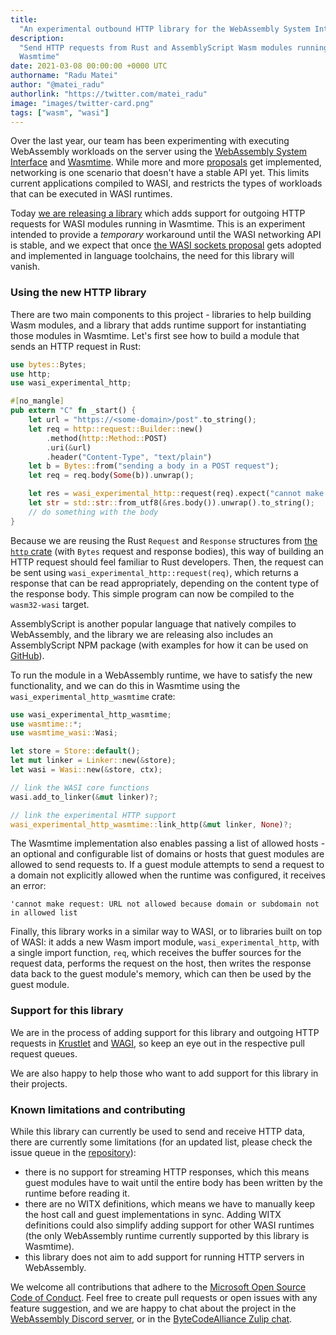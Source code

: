 ```yaml
---
title:
  "An experimental outbound HTTP library for the WebAssembly System Interface"
description:
  "Send HTTP requests from Rust and AssemblyScript Wasm modules running in
  Wasmtime"
date: 2021-03-08 00:00:00 +0000 UTC
authorname: "Radu Matei"
author: "@matei_radu"
authorlink: "https://twitter.com/matei_radu"
image: "images/twitter-card.png"
tags: ["wasm", "wasi"]
---
```


Over the last year, our team has been experimenting with executing WebAssembly
workloads on the server using the [WebAssembly System Interface][wasi] and
[Wasmtime][wasmtime]. While more and more [proposals][proposals] get
implemented, networking is one scenario that doesn't have a stable API yet. This
limits current applications compiled to WASI, and restricts the types of
workloads that can be executed in WASI runtimes.

Today [we are releasing a library][gh] which adds support for outgoing HTTP
requests for WASI modules running in Wasmtime. This is an experiment intended to
provide a _temporary_ workaround until the WASI networking API is stable, and we
expect that once [the WASI sockets proposal][sockets-wip] gets adopted and
implemented in language toolchains, the need for this library will vanish.

### Using the new HTTP library

There are two main components to this project - libraries to help building Wasm
modules, and a library that adds runtime support for instantiating those modules
in Wasmtime. Let's first see how to build a module that sends an HTTP request in
Rust:

```rust
use bytes::Bytes;
use http;
use wasi_experimental_http;

#[no_mangle]
pub extern "C" fn _start() {
    let url = "https://<some-domain>/post".to_string();
    let req = http::request::Builder::new()
        .method(http::Method::POST)
        .uri(&url)
        .header("Content-Type", "text/plain")
    let b = Bytes::from("sending a body in a POST request");
    let req = req.body(Some(b)).unwrap();

    let res = wasi_experimental_http::request(req).expect("cannot make request");
    let str = std::str::from_utf8(&res.body()).unwrap().to_string();
    // do something with the body
}
```

Because we are reusing the Rust `Request` and `Response` structures from [the
`http` crate][rust-http] (with `Bytes` request and response bodies), this way of
building an HTTP request should feel familiar to Rust developers. Then, the
request can be sent using `wasi_experimental_http::request(req)`, which returns
a response that can be read appropriately, depending on the content type of the
response body. This simple program can now be compiled to the `wasm32-wasi`
target.

AssemblyScript is another popular language that natively compiles to
WebAssembly, and the library we are releasing also includes an AssemblyScript
NPM package (with examples for how it can be used on [GitHub][gh]).

To run the module in a WebAssembly runtime, we have to satisfy the new
functionality, and we can do this in Wasmtime using the
`wasi_experimental_http_wasmtime` crate:

```rust
use wasi_experimental_http_wasmtime;
use wasmtime::*;
use wasmtime_wasi::Wasi;

let store = Store::default();
let mut linker = Linker::new(&store);
let wasi = Wasi::new(&store, ctx);

// link the WASI core functions
wasi.add_to_linker(&mut linker)?;

// link the experimental HTTP support
wasi_experimental_http_wasmtime::link_http(&mut linker, None)?;
```

The Wasmtime implementation also enables passing a list of allowed hosts - an
optional and configurable list of domains or hosts that guest modules are
allowed to send requests to. If a guest module attempts to send a request to a
domain not explicitly allowed when the runtime was configured, it receives an
error:

```
'cannot make request: URL not allowed because domain or subdomain not in allowed list
```

Finally, this library works in a similar way to WASI, or to libraries built on
top of WASI: it adds a new Wasm import module, `wasi_experimental_http`, with a
single import function, `req`, which receives the buffer sources for the request
data, performs the request on the host, then writes the response data back to
the guest module's memory, which can then be used by the guest module.

### Support for this library

We are in the process of adding support for this library and outgoing HTTP
requests in [Krustlet][krustlet] and [WAGI][wagi], so keep an eye out in the
respective pull request queues.

We are also happy to help those who want to add support for this library in
their projects.

### Known limitations and contributing

While this library can currently be used to send and receive HTTP data, there
are currently some limitations (for an updated list, please check the issue
queue in the [repository][gh]):

- there is no support for streaming HTTP responses, which this means guest
  modules have to wait until the entire body has been written by the runtime
  before reading it.
- there are no WITX definitions, which means we have to manually keep the host
  call and guest implementations in sync. Adding WITX definitions could also
  simplify adding support for other WASI runtimes (the only WebAssembly runtime
  currently supported by this library is Wasmtime).
- this library does not aim to add support for running HTTP servers in
  WebAssembly.

We welcome all contributions that adhere to the [Microsoft Open Source Code of
Conduct][coc]. Feel free to create pull requests or open issues with any feature
suggestion, and we are happy to chat about the project in the [WebAssembly
Discord server][discord], or in the [ByteCodeAlliance Zulip chat][ba-zulip].

[proposals]: https://github.com/webassembly/proposals
[sockets-article]: https://radu-matei.com/blog/towards-sockets-networking-wasi/
[wasi]: https://wasi.dev/
[sockets-wip]: https://github.com/WebAssembly/WASI/pull/312
[wagi-outbound]: https://github.com/deislabs/wagi/issues/14
[wasmtime]: https://github.com/bytecodealliance/wasmtime
[gh]: https://github.com/deislabs/wasi-experimental-http
[rust-http]: https://crates.io/crates/http
[wasmtime]: https://github.com/bytecodealliance/wasmtime
[krustlet]: https://github.com/deislabs/krustlet
[wagi]: https://github.com/deislabs/wagi
[coc]: https://opensource.microsoft.com/codeofconduct/
[discord]: https://discordapp.com/invite/nEFErF8
[ba-zulip]: https://bytecodealliance.zulipchat.com/
